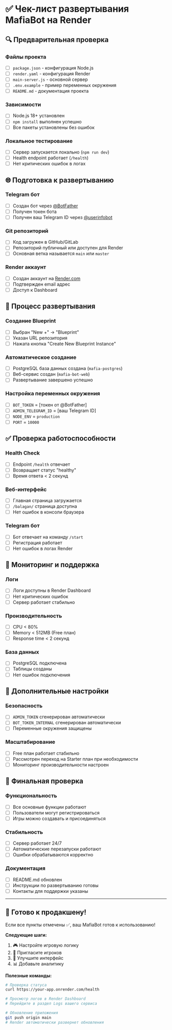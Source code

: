 # ✅ Чек-лист развертывания MafiaBot на Render

## 🔍 Предварительная проверка

### Файлы проекта
- [ ] `package.json` - конфигурация Node.js
- [ ] `render.yaml` - конфигурация Render
- [ ] `main-server.js` - основной сервер
- [ ] `.env.example` - пример переменных окружения
- [ ] `README.md` - документация проекта

### Зависимости
- [ ] Node.js 18+ установлен
- [ ] `npm install` выполнен успешно
- [ ] Все пакеты установлены без ошибок

### Локальное тестирование
- [ ] Сервер запускается локально (`npm run dev`)
- [ ] Health endpoint работает (`/health`)
- [ ] Нет критических ошибок в логах

## 🌐 Подготовка к развертыванию

### Telegram бот
- [ ] Создан бот через [@BotFather](https://t.me/botfather)
- [ ] Получен токен бота
- [ ] Получен ваш Telegram ID через [@userinfobot](https://t.me/userinfobot)

### Git репозиторий
- [ ] Код загружен в GitHub/GitLab
- [ ] Репозиторий публичный или доступен для Render
- [ ] Основная ветка называется `main` или `master`

### Render аккаунт
- [ ] Создан аккаунт на [Render.com](https://render.com)
- [ ] Подтвержден email адрес
- [ ] Доступ к Dashboard

## 🚀 Процесс развертывания

### Создание Blueprint
- [ ] Выбран "New +" → "Blueprint"
- [ ] Указан URL репозитория
- [ ] Нажата кнопка "Create New Blueprint Instance"

### Автоматическое создание
- [ ] PostgreSQL база данных создана (`mafia-postgres`)
- [ ] Веб-сервис создан (`mafia-bot-web`)
- [ ] Развертывание завершено успешно

### Настройка переменных окружения
- [ ] `BOT_TOKEN` = [токен от @BotFather]
- [ ] `ADMIN_TELEGRAM_ID` = [ваш Telegram ID]
- [ ] `NODE_ENV` = `production`
- [ ] `PORT` = `10000`

## ✅ Проверка работоспособности

### Health Check
- [ ] Endpoint `/health` отвечает
- [ ] Возвращает статус "healthy"
- [ ] Время ответа < 2 секунд

### Веб-интерфейс
- [ ] Главная страница загружается
- [ ] `/balagan/` страница доступна
- [ ] Нет ошибок в консоли браузера

### Telegram бот
- [ ] Бот отвечает на команду `/start`
- [ ] Регистрация работает
- [ ] Нет ошибок в логах Render

## 🔧 Мониторинг и поддержка

### Логи
- [ ] Логи доступны в Render Dashboard
- [ ] Нет критических ошибок
- [ ] Сервер работает стабильно

### Производительность
- [ ] CPU < 80%
- [ ] Memory < 512MB (Free план)
- [ ] Response time < 2 секунд

### База данных
- [ ] PostgreSQL подключена
- [ ] Таблицы созданы
- [ ] Нет ошибок подключения

## 📱 Дополнительные настройки

### Безопасность
- [ ] `ADMIN_TOKEN` сгенерирован автоматически
- [ ] `BOT_TOKEN_INTERNAL` сгенерирован автоматически
- [ ] Переменные окружения защищены

### Масштабирование
- [ ] Free план работает стабильно
- [ ] Рассмотрен переход на Starter план при необходимости
- [ ] Мониторинг производительности настроен

## 🎯 Финальная проверка

### Функциональность
- [ ] Все основные функции работают
- [ ] Пользователи могут регистрироваться
- [ ] Игры можно создавать и присоединяться

### Стабильность
- [ ] Сервер работает 24/7
- [ ] Автоматические перезапуски работают
- [ ] Ошибки обрабатываются корректно

### Документация
- [ ] README.md обновлен
- [ ] Инструкции по развертыванию готовы
- [ ] Контакты для поддержки указаны

---

## 🎉 Готово к продакшену!

Если все пункты отмечены ✅, ваш MafiaBot готов к использованию!

**Следующие шаги:**
1. 🎮 Настройте игровую логику
2. 👥 Пригласите игроков
3. 🎨 Улучшите интерфейс
4. 📊 Добавьте аналитику

**Полезные команды:**
```bash
# Проверка статуса
curl https://your-app.onrender.com/health

# Просмотр логов в Render Dashboard
# Перейдите в раздел Logs вашего сервиса

# Обновление приложения
git push origin main
# Render автоматически развернет обновления
```